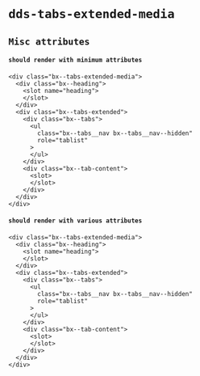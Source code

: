 # `dds-tabs-extended-media`

## `Misc attributes`

####   `should render with minimum attributes`

```
<div class="bx--tabs-extended-media">
  <div class="bx--heading">
    <slot name="heading">
    </slot>
  </div>
  <div class="bx--tabs-extended">
    <div class="bx--tabs">
      <ul
        class="bx--tabs__nav bx--tabs__nav--hidden"
        role="tablist"
      >
      </ul>
    </div>
    <div class="bx--tab-content">
      <slot>
      </slot>
    </div>
  </div>
</div>

```

####   `should render with various attributes`

```
<div class="bx--tabs-extended-media">
  <div class="bx--heading">
    <slot name="heading">
    </slot>
  </div>
  <div class="bx--tabs-extended">
    <div class="bx--tabs">
      <ul
        class="bx--tabs__nav bx--tabs__nav--hidden"
        role="tablist"
      >
      </ul>
    </div>
    <div class="bx--tab-content">
      <slot>
      </slot>
    </div>
  </div>
</div>

```

